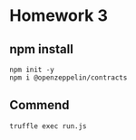 # Homework 3

## npm install
```
npm init -y
npm i @openzeppelin/contracts
```

## Commend
```
truffle exec run.js
```